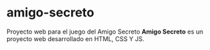 # amigo-secreto
Proyecto web para el juego del Amigo Secreto
**Amigo Secreto** es un proyecto web desarrollado en HTML, CSS Y JS.
